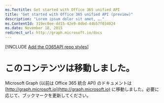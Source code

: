 ```yaml
---
ms.Toctitle: Get started with Office 365 unified API
title: "Get started with Office 365 unified API (preview)"
description: "Lorem ipsum dolor sit amet, …."
ms.ContentId: 319ec0ee-dd15-42e9-8dbd-44b57f034024
ms.date: November 18, 2015
redirect_url: http://graph.microsoft.io/docs
---
```

[!INCLUDE [Add the O365API repo styles](../includes/controls/addo365apistyles.xml)]



# このコンテンツは移動しました。

Microsoft Graph (以前は Office 365 統合 API) のドキュメントは [http://graph.microsoft.io](http://graph.microsoft.io) に移動しました。必要に応じて、ブックマークを更新してください。